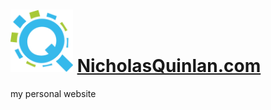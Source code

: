 # <img src="https://raw.githubusercontent.com/nquinlan/nicholasquinlan.com/master/img/nicholas-quinlan-q.png" alt="Q" width="100"> [NicholasQuinlan.com](http://nicholasquinlan.com)

my personal website